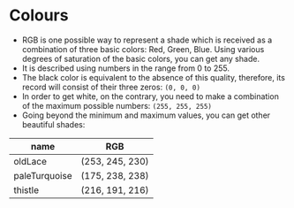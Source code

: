 # Colours
- RGB is one possible way to represent a shade which is received as a combination of three basic colors: Red, Green, Blue. Using various degrees of saturation of the basic colors, you can get any shade. 
- It is described using numbers in the range from 0 to 255. 
- The black color is equivalent to the absence of this quality, therefore, its record will consist of their three zeros: `(0, 0, 0)`
- In order to get white, on the contrary, you need to make a combination of the maximum possible numbers: `(255, 255, 255)`
- Going beyond the minimum and maximum values, you can get other beautiful shades:

| name | RGB |
| ------ | ------ |
| oldLace | (253, 245, 230) |
| paleTurquoise| (175, 238, 238) |
| thistle | (216, 191, 216) |
